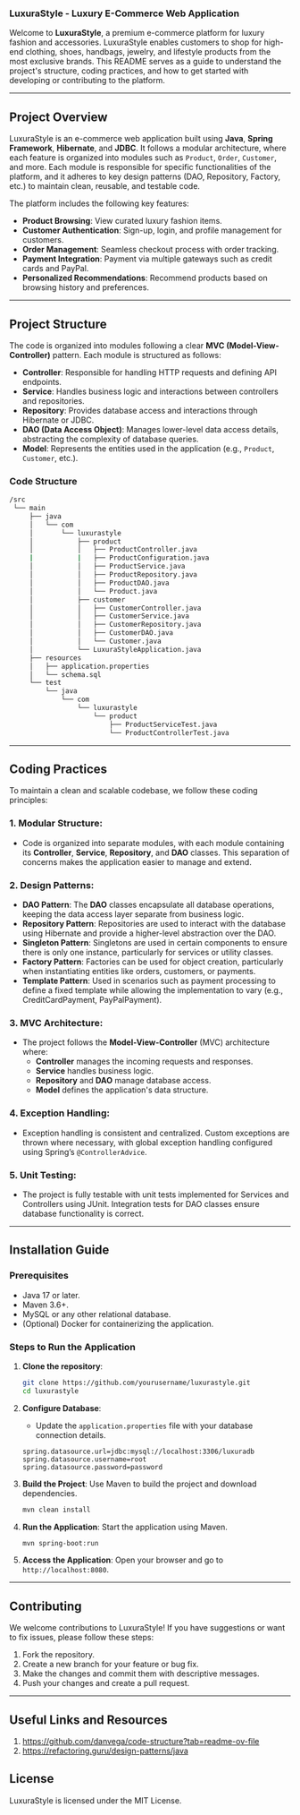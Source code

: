 ### LuxuraStyle - **Luxury E-Commerce Web Application**

Welcome to **LuxuraStyle**, a premium e-commerce platform for luxury fashion and accessories. LuxuraStyle enables customers to shop for high-end clothing, shoes, handbags, jewelry, and lifestyle products from the most exclusive brands. This README serves as a guide to understand the project's structure, coding practices, and how to get started with developing or contributing to the platform.

---

## **Project Overview**

LuxuraStyle is an e-commerce web application built using **Java**, **Spring Framework**, **Hibernate**, and **JDBC**. It follows a modular architecture, where each feature is organized into modules such as `Product`, `Order`, `Customer`, and more. Each module is responsible for specific functionalities of the platform, and it adheres to key design patterns (DAO, Repository, Factory, etc.) to maintain clean, reusable, and testable code.

The platform includes the following key features:
- **Product Browsing**: View curated luxury fashion items.
- **Customer Authentication**: Sign-up, login, and profile management for customers.
- **Order Management**: Seamless checkout process with order tracking.
- **Payment Integration**: Payment via multiple gateways such as credit cards and PayPal.
- **Personalized Recommendations**: Recommend products based on browsing history and preferences.

---

## **Project Structure**

The code is organized into modules following a clear **MVC (Model-View-Controller)** pattern. Each module is structured as follows:
- **Controller**: Responsible for handling HTTP requests and defining API endpoints.
- **Service**: Handles business logic and interactions between controllers and repositories.
- **Repository**: Provides database access and interactions through Hibernate or JDBC.
- **DAO (Data Access Object)**: Manages lower-level data access details, abstracting the complexity of database queries.
- **Model**: Represents the entities used in the application (e.g., `Product`, `Customer`, etc.).

### **Code Structure**
```bash
/src
 └── main
     ├── java
     │   └── com
     │       └── luxurastyle
     │           ├── product
     │           │   ├── ProductController.java
     |           |   ├── ProductConfiguration.java
     │           │   ├── ProductService.java
     │           │   ├── ProductRepository.java
     │           │   ├── ProductDAO.java
     │           │   └── Product.java
     │           ├── customer
     │           │   ├── CustomerController.java
     │           │   ├── CustomerService.java
     │           │   ├── CustomerRepository.java
     │           │   ├── CustomerDAO.java
     │           │   └── Customer.java
     │           └── LuxuraStyleApplication.java
     ├── resources
     │   ├── application.properties
     │   └── schema.sql
     └── test
         └── java
             └── com
                 └── luxurastyle
                     └── product
                         ├── ProductServiceTest.java
                         └── ProductControllerTest.java
```

---

## **Coding Practices**

To maintain a clean and scalable codebase, we follow these coding principles:

### 1. **Modular Structure**:
- Code is organized into separate modules, with each module containing its **Controller**, **Service**, **Repository**, and **DAO** classes. This separation of concerns makes the application easier to manage and extend.

### 2. **Design Patterns**:
- **DAO Pattern**: The **DAO** classes encapsulate all database operations, keeping the data access layer separate from business logic.
- **Repository Pattern**: Repositories are used to interact with the database using Hibernate and provide a higher-level abstraction over the DAO.
- **Singleton Pattern**: Singletons are used in certain components to ensure there is only one instance, particularly for services or utility classes.
- **Factory Pattern**: Factories can be used for object creation, particularly when instantiating entities like orders, customers, or payments.
- **Template Pattern**: Used in scenarios such as payment processing to define a fixed template while allowing the implementation to vary (e.g., CreditCardPayment, PayPalPayment).

### 3. **MVC Architecture**:
- The project follows the **Model-View-Controller** (MVC) architecture where:
  - **Controller** manages the incoming requests and responses.
  - **Service** handles business logic.
  - **Repository** and **DAO** manage database access.
  - **Model** defines the application's data structure.

### 4. **Exception Handling**:
- Exception handling is consistent and centralized. Custom exceptions are thrown where necessary, with global exception handling configured using Spring’s `@ControllerAdvice`.

### 5. **Unit Testing**:
- The project is fully testable with unit tests implemented for Services and Controllers using JUnit. Integration tests for DAO classes ensure database functionality is correct.
  
---

## **Installation Guide**

### Prerequisites
- Java 17 or later.
- Maven 3.6+.
- MySQL or any other relational database.
- (Optional) Docker for containerizing the application.

### Steps to Run the Application
1. **Clone the repository**:
   ```bash
   git clone https://github.com/yourusername/luxurastyle.git
   cd luxurastyle
   ```

2. **Configure Database**:
   - Update the `application.properties` file with your database connection details.
   ```properties
   spring.datasource.url=jdbc:mysql://localhost:3306/luxuradb
   spring.datasource.username=root
   spring.datasource.password=password
   ```

3. **Build the Project**:
   Use Maven to build the project and download dependencies.
   ```bash
   mvn clean install
   ```

4. **Run the Application**:
   Start the application using Maven.
   ```bash
   mvn spring-boot:run
   ```

5. **Access the Application**:
   Open your browser and go to `http://localhost:8080`.

---

## **Contributing**

We welcome contributions to LuxuraStyle! If you have suggestions or want to fix issues, please follow these steps:
1. Fork the repository.
2. Create a new branch for your feature or bug fix.
3. Make the changes and commit them with descriptive messages.
4. Push your changes and create a pull request.

---

## **Useful Links and Resources**
1. https://github.com/danvega/code-structure?tab=readme-ov-file
2. https://refactoring.guru/design-patterns/java

## **License**
LuxuraStyle is licensed under the MIT License.
